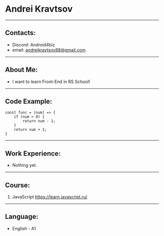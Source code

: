# **Andrei Kravtsov**
***
## **Contacts:**
* Discord: Android4biz
* email: andreikravtsov88@gmail.com
***
## **About Me:**
* I want to learn Front-End in RS School!
***
## **Code Example:**
```
const func = (num) => {
    if (num > 0) {
        return num - 1;
    }
    return num + 1;
}
```
***
## **Work Experience:**
* Nothing yet.
***
## **Course:**
1. JavaScript https://learn.javascript.ru/
***
## **Language:**
* English - A1